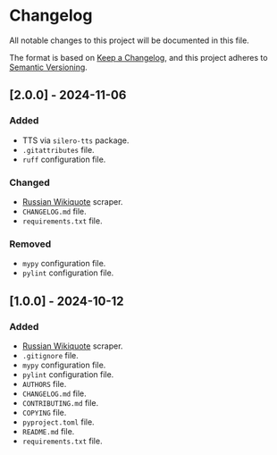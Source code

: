 # Changelog

All notable changes to this project will be documented in this file.

The format is based on [Keep a Changelog](https://keepachangelog.com/en/1.1.0/),
and this project adheres to [Semantic Versioning](https://semver.org/spec/v2.0.0.html).

## [2.0.0] - 2024-11-06

### Added

- TTS via `silero-tts` package.
- `.gitattributes` file.
- `ruff` configuration file.

### Changed

- [Russian Wikiquote](https://ru.wikiquote.org/wiki/%D0%97%D0%B0%D0%B3%D0%BB%D0%B0%D0%B2%D0%BD%D0%B0%D1%8F_%D1%81%D1%82%D1%80%D0%B0%D0%BD%D0%B8%D1%86%D0%B0) scraper.
- `CHANGELOG.md` file.
- `requirements.txt` file.

### Removed

- `mypy` configuration file.
- `pylint` configuration file.

## [1.0.0] - 2024-10-12

### Added

- [Russian Wikiquote](https://ru.wikiquote.org/wiki/%D0%97%D0%B0%D0%B3%D0%BB%D0%B0%D0%B2%D0%BD%D0%B0%D1%8F_%D1%81%D1%82%D1%80%D0%B0%D0%BD%D0%B8%D1%86%D0%B0) scraper.
- `.gitignore` file.
- `mypy` configuration file.
- `pylint` configuration file.
- `AUTHORS` file.
- `CHANGELOG.md` file.
- `CONTRIBUTING.md` file.
- `COPYING` file.
- `pyproject.toml` file.
- `README.md` file.
- `requirements.txt` file.
